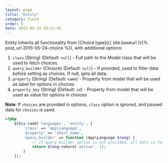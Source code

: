 ```yaml
---
layout: page
title: "Entity"
category: field
order: 6
date: 2015-05-24 20:52:42
---
```


Entity inherits all functionality from [Choice type]({{ site.baseurl }}{% post_url 2015-05-24-choice %}), with additional options:

1. `class` (String) (Default: `null`) - Full path to the Model class that will be used to fetch choices.
2. `query_builder` (Closure) (Default: `null`) - If provided, used to filter data before setting as choices. If null, gets all data.
3. `property` (String) (Default: `name`) - Property from model that will be used as label for options in choices
4. `property_key` (String) (Default: `id`) - Property from model that will be used as value for options in choices

**Note**: If `choices` are provided in options, `class` option is ignored, and passed data for `choices` is used.

```php
<?php
    $this->add('languages', 'entity', [
        'class' => 'App\Language',
        'property' => 'short_name',
        'query_builder' => function (App\Language $lang) {
            // If query builder option is not provided, all data is fetched
            return $lang->where('active', 1);
        }
    ]);
```
